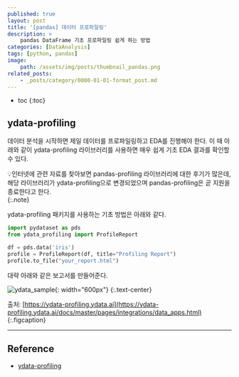 ```yaml
---
published: true
layout: post
title: '[pandas] 데이터 프로파일링'
description: >
    pandas DataFrame 기초 프로파일링 쉽게 하는 방법
categories: [DataAnalysis]
tags: [python, pandas]
image:
    path: /assets/img/posts/thumbnail_pandas.png
related_posts:
    - _posts/category/0000-01-01-format_post.md
---
```

* toc
{:toc}

## ydata-profiling

데이터 분석을 시작하면 제일 데이터를 프로파일링하고 EDA를 진행해야 한다. 이 때 아래와 같이 ydata-profiling 라이브러리를 사용하면 매우 쉽게 기초 EDA 결과를 확인할 수 있다.  

💡인터넷에 관련 자료를 찾아보면 pandas-profiling 라이브러리에 대한 후기가 많은데, 해당 라이브러리가 ydata-profiling으로 변경되었으며 pandas-profiling은 곧 지원을 종료한다고 한다.  
{:.note}

ydata-profiling 패키지를 사용하는 기초 방법은 아래와 같다.  

```python
import pydataset as pds
from ydata_profiling import ProfileReport

df = pds.data('iris')
profile = ProfileReport(df, title="Profiling Report")
profile.to_file("your_report.html")
```

대략 아래와 같은 보고서를 만들어준다.  

![ydata_sample](/assets/img/posts/ydata_sample.gif){: width="600px"}
{:.text-center}

출처: [https://ydata-profiling.ydata.ai](https://ydata-profiling.ydata.ai/docs/master/pages/integrations/data_apps.html)
{:.figcaption}

---
## Reference
- [ydata-profiling](https://ydata-profiling.ydata.ai)